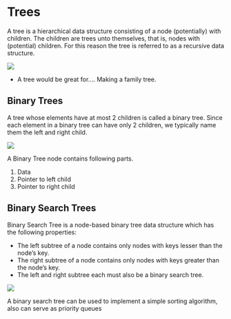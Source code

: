 # Trees

A tree is a hierarchical data structure consisting of a node (potentially) with children. The children are trees unto themselves, that is, nodes with (potential) children. For this reason the tree is referred to as a recursive data structure.

![](https://s3-us-west-2.amazonaws.com/forge-production.galvanize.com/releases/4395/Data%20Modeling%20%26%20Classes/images/ternary-and-quaternary-tree.gif)

- A tree would be great for.... Making a family tree.

## Binary Trees 

A tree whose elements have at most 2 children is called a binary tree. Since each element in a binary tree can have only 2 children, we typically name them the left and right child.

![](https://www.geeksforgeeks.org/wp-content/uploads/binary-tree-to-DLL.png)

A Binary Tree node contains following parts.
1. Data
2. Pointer to left child
3. Pointer to right child

## Binary Search Trees

Binary Search Tree is a node-based binary tree data structure which has the following properties:

- The left subtree of a node contains only nodes with keys lesser than the node’s key.
- The right subtree of a node contains only nodes with keys greater than the node’s key.
- The left and right subtree each must also be a binary search tree.

![](https://media.geeksforgeeks.org/wp-content/uploads/BSTSearch.png)

A binary search tree can be used to implement a simple sorting algorithm, also can serve as priority queues
